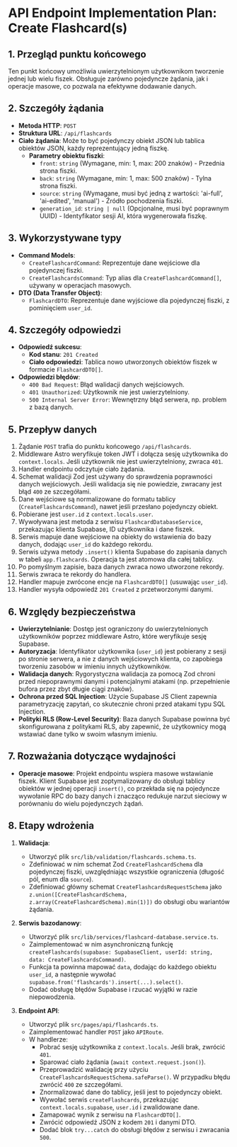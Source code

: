 # API Endpoint Implementation Plan: Create Flashcard(s)

## 1. Przegląd punktu końcowego
Ten punkt końcowy umożliwia uwierzytelnionym użytkownikom tworzenie jednej lub wielu fiszek. Obsługuje zarówno pojedyncze żądania, jak i operacje masowe, co pozwala na efektywne dodawanie danych.

## 2. Szczegóły żądania
- **Metoda HTTP**: `POST`
- **Struktura URL**: `/api/flashcards`
- **Ciało żądania**: Może to być pojedynczy obiekt JSON lub tablica obiektów JSON, każdy reprezentujący jedną fiszkę.
  - **Parametry obiektu fiszki**:
    - `front`: `string` (Wymagane, min: 1, max: 200 znaków) - Przednia strona fiszki.
    - `back`: `string` (Wymagane, min: 1, max: 500 znaków) - Tylna strona fiszki.
    - `source`: `string` (Wymagane, musi być jedną z wartości: 'ai-full', 'ai-edited', 'manual') - Źródło pochodzenia fiszki.
    - `generation_id`: `string | null` (Opcjonalne, musi być poprawnym UUID) - Identyfikator sesji AI, która wygenerowała fiszkę.

## 3. Wykorzystywane typy
- **Command Models**:
  - `CreateFlashcardCommand`: Reprezentuje dane wejściowe dla pojedynczej fiszki.
  - `CreateFlashcardsCommand`: Typ alias dla `CreateFlashcardCommand[]`, używany w operacjach masowych.
- **DTO (Data Transfer Object)**:
  - `FlashcardDTO`: Reprezentuje dane wyjściowe dla pojedynczej fiszki, z pominięciem `user_id`.

## 4. Szczegóły odpowiedzi
- **Odpowiedź sukcesu**:
  - **Kod stanu**: `201 Created`
  - **Ciało odpowiedzi**: Tablica nowo utworzonych obiektów fiszek w formacie `FlashcardDTO[]`.
- **Odpowiedzi błędów**:
  - `400 Bad Request`: Błąd walidacji danych wejściowych.
  - `401 Unauthorized`: Użytkownik nie jest uwierzytelniony.
  - `500 Internal Server Error`: Wewnętrzny błąd serwera, np. problem z bazą danych.

## 5. Przepływ danych
1.  Żądanie `POST` trafia do punktu końcowego `/api/flashcards`.
2.  Middleware Astro weryfikuje token JWT i dołącza sesję użytkownika do `context.locals`. Jeśli użytkownik nie jest uwierzytelniony, zwraca `401`.
3.  Handler endpointu odczytuje ciało żądania.
4.  Schemat walidacji Zod jest używany do sprawdzenia poprawności danych wejściowych. Jeśli walidacja się nie powiedzie, zwracany jest błąd `400` ze szczegółami.
5.  Dane wejściowe są normalizowane do formatu tablicy (`CreateFlashcardsCommand`), nawet jeśli przesłano pojedynczy obiekt.
6.  Pobierane jest `user.id` z `context.locals.user`.
7.  Wywoływana jest metoda z serwisu `FlashcardDatabaseService`, przekazując klienta Supabase, ID użytkownika i dane fiszek.
8.  Serwis mapuje dane wejściowe na obiekty do wstawienia do bazy danych, dodając `user_id` do każdego rekordu.
9.  Serwis używa metody `.insert()` klienta Supabase do zapisania danych w tabeli `app.flashcards`. Operacja ta jest atomowa dla całej tablicy.
10. Po pomyślnym zapisie, baza danych zwraca nowo utworzone rekordy.
11. Serwis zwraca te rekordy do handlera.
12. Handler mapuje zwrócone encje na `FlashcardDTO[]` (usuwając `user_id`).
13. Handler wysyła odpowiedź `201 Created` z przetworzonymi danymi.

## 6. Względy bezpieczeństwa
- **Uwierzytelnianie**: Dostęp jest ograniczony do uwierzytelnionych użytkowników poprzez middleware Astro, które weryfikuje sesję Supabase.
- **Autoryzacja**: Identyfikator użytkownika (`user_id`) jest pobierany z sesji po stronie serwera, a nie z danych wejściowych klienta, co zapobiega tworzeniu zasobów w imieniu innych użytkowników.
- **Walidacja danych**: Rygorystyczna walidacja za pomocą Zod chroni przed niepoprawnymi danymi i potencjalnymi atakami (np. przepełnienie bufora przez zbyt długie ciągi znaków).
- **Ochrona przed SQL Injection**: Użycie Supabase JS Client zapewnia parametryzację zapytań, co skutecznie chroni przed atakami typu SQL Injection.
- **Polityki RLS (Row-Level Security)**: Baza danych Supabase powinna być skonfigurowana z politykami RLS, aby zapewnić, że użytkownicy mogą wstawiać dane tylko w swoim własnym imieniu.

## 7. Rozważania dotyczące wydajności
- **Operacje masowe**: Projekt endpointu wspiera masowe wstawianie fiszek. Klient Supabase jest zoptymalizowany do obsługi tablicy obiektów w jednej operacji `insert()`, co przekłada się na pojedyncze wywołanie RPC do bazy danych i znacząco redukuje narzut sieciowy w porównaniu do wielu pojedynczych żądań.

## 8. Etapy wdrożenia
1.  **Walidacja**:
    -   Utworzyć plik `src/lib/validation/flashcards.schema.ts`.
    -   Zdefiniować w nim schemat Zod `CreateFlashcardSchema` dla pojedynczej fiszki, uwzględniając wszystkie ograniczenia (długość pól, enum dla `source`).
    -   Zdefiniować główny schemat `CreateFlashcardsRequestSchema` jako `z.union([CreateFlashcardSchema, z.array(CreateFlashcardSchema).min(1)])` do obsługi obu wariantów żądania.

2.  **Serwis bazodanowy**:
    -   Utworzyć plik `src/lib/services/flashcard-database.service.ts`.
    -   Zaimplementować w nim asynchroniczną funkcję `createFlashcards(supabase: SupabaseClient, userId: string, data: CreateFlashcardsCommand)`.
    -   Funkcja ta powinna mapować `data`, dodając do każdego obiektu `user_id`, a następnie wywołać `supabase.from('flashcards').insert(...).select()`.
    -   Dodać obsługę błędów Supabase i rzucać wyjątki w razie niepowodzenia.

3.  **Endpoint API**:
    -   Utworzyć plik `src/pages/api/flashcards.ts`.
    -   Zaimplementować handler `POST` jako `APIRoute`.
    -   W handlerze:
        -   Pobrać sesję użytkownika z `context.locals`. Jeśli brak, zwrócić `401`.
        -   Sparować ciało żądania (`await context.request.json()`).
        -   Przeprowadzić walidację przy użyciu `CreateFlashcardsRequestSchema.safeParse()`. W przypadku błędu zwrócić `400` ze szczegółami.
        -   Znormalizować dane do tablicy, jeśli jest to pojedynczy obiekt.
        -   Wywołać serwis `createFlashcards`, przekazując `context.locals.supabase`, `user.id` i zwalidowane dane.
        -   Zamapować wynik z serwisu na `FlashcardDTO[]`.
        -   Zwrócić odpowiedź JSON z kodem `201` i danymi DTO.
        -   Dodać blok `try...catch` do obsługi błędów z serwisu i zwracania `500`.
